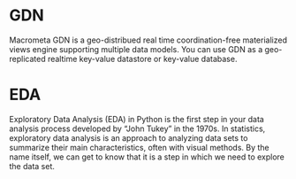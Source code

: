 # GDN
Macrometa GDN is a geo-distribued real time coordination-free materialized views engine supporting multiple data models. You can use GDN as a geo-replicated realtime key-value datastore or key-value database.

# EDA
Exploratory Data Analysis (EDA) in Python is the first step in your data analysis process developed by “John Tukey” in the 1970s. In statistics, exploratory data analysis is an approach to analyzing data sets to summarize their main characteristics, often with visual methods. By the name itself, we can get to know that it is a step in which we need to explore the data set.
